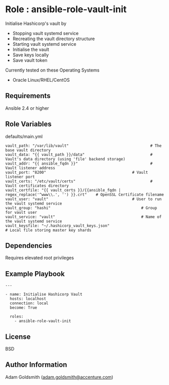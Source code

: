 Role : ansible-role-vault-init
==============================

Initialise Hashicorp's vault by
* Stopping vault systemd service
* Recreating the vault directory structure
* Starting vault systemd service
* Initialise the vault
* Save keys locally
* Save vault token

Currently tested on these Operating Systems
* Oracle Linux/RHEL/CentOS

Requirements
------------

Ansible 2.4 or higher

Role Variables
--------------

defaults/main.yml
```
vault_path: "/var/lib/vault"									# The base vault directory
vault_data: "{{ vault_path }}/data"								# Vault's data directory (using 'file' backend storage)
vault_addr: "{{ ansible_fqdn }}"								# Vault listener address
vault_port: "8200"										# Vault listener port
vault_certs: "/etc/vault/certs"									# Vault certificates directory
vault_certfile: "{{ vault_certs }}/{{ansible_fqdn | regex_replace('^www\\.', '') }}.crt"	# OpenSSL Certificate filename
vault_user: "vault"										# User to run the vault systemd service
vault_group: "hashi"										# Group for vault user
vault_service: "vault"										# Name of the vault systemd service
vault_keysfile: "~/.hashicorp_vault_keys.json"							# Local file storing master key shards
```

Dependencies
------------

Requires elevated root privileges

Example Playbook
----------------

```
---

- name: Initialise Hashicorp Vault
  hosts: localhost
  connection: local
  become: True

  roles:
    - ansible-role-vault-init
```

License
-------

BSD

Author Information
------------------

Adam Goldsmith (adam.goldsmith@accenture.com)

